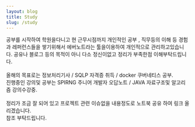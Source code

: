 ```yaml
---
layout: blog
title: Study
slug: /study
---
```


  공부를 시작하여 학원을다니고 현 근무시점까지 개인적인 공부 , 직무등의 이해 등 경험과 레퍼런스들을 쌓기위해서 에버노트라는 툴을이용하여 개인적으로 관리하고있습니다.
  공유나 블로그 등의 목적이 아니 다소 정신이없고 정리가 부족한점 이해부탁드립니다.
  <br><br>
  올해의 목표로는 정보처리기사 / SQLP 자격증 취득 / docker 쿠버네티스 공부.
  <br>
  진행중인 강의및 공부는 SPIRNG 주니어 개발자 오답노트 / JAVA 자료구조및 알고리즘 강의수강중.
  <br><br>
  정리가 조금 잘 되어 있고 프로젝트 관련 이슈없을 내용정도로 노트북 공유 하여 링크 올리겠습니다. 
  <br>
  참조 부탁드립니다.
<br />
